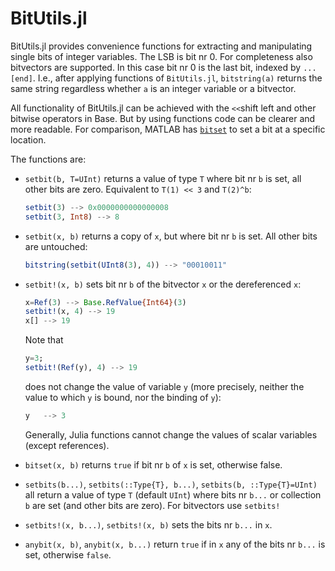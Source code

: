 # BitUtils.jl

BitUtils.jl provides convenience functions for extracting and manipulating single bits of
integer variables. The LSB is bit nr 0. For completeness also bitvectors are supported. In
this case bit nr 0 is the last bit, indexed by `...[end]`. I.e., after applying functions of
`BitUtils.jl`, `bitstring(a)` returns the same string regardless whether `a` is an
integer variable or a bitvector.

All functionality of BitUtils.jl can be achieved with the `<<`shift left and other bitwise
operators in Base. But by using functions code can be clearer and more readable.
For comparison, MATLAB has
[`bitset`](https://se.mathworks.com/help/matlab/ref/bitset.html) to set a bit at a
specific location.

The functions are:

* `setbit(b, T=UInt)` returns a value of type `T` where bit nr `b` is set, all other bits
  are zero. Equivalent to `T(1) << 3` and `T(2)^b`:

    ```julia
    setbit(3) --> 0x0000000000000008
    setbit(3, Int8) --> 8
    ```

* `setbit(x, b)` returns a copy of `x`, but where bit nr `b` is set. All other bits are
  untouched:

    ```julia
    bitstring(setbit(UInt8(3), 4)) --> "00010011"
    ```

* `setbit!(x, b)` sets bit nr `b` of the bitvector `x` or the dereferenced `x`:

    ```julia
    x=Ref(3) --> Base.RefValue{Int64}(3)
    setbit!(x, 4) --> 19
    x[] --> 19
    ```

    Note that
    ```julia
    y=3;
    setbit!(Ref(y), 4) --> 19
    ```
    does not change the value of variable `y` (more precisely, neither the value to which `y`
    is bound, nor the binding of `y`):
    ```julia
    y   --> 3
    ```
    Generally, Julia functions cannot change the values of scalar variables (except references).

* `bitset(x, b)` returns `true` if bit nr `b` of `x` is set, otherwise false.

* `setbits(b...)`, `setbits(::Type{T}, b...)`, `setbits(b, ::Type{T}=UInt)` all return a
  value of type `T` (default `UInt`) where bits nr `b...` or collection `b` are set (and
  other bits are zero). For bitvectors use `setbits!`

* `setbits!(x, b...)`, `setbits!(x, b)` sets the bits nr `b...` in `x`.

* `anybit(x, b)`, `anybit(x, b...)` return `true` if in `x` any of the bits nr `b...` is
  set, otherwise `false`.
